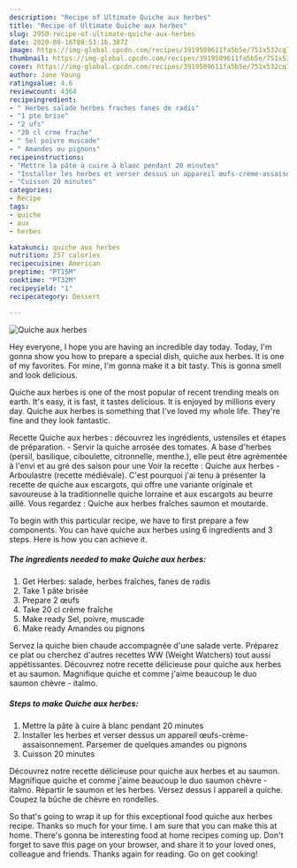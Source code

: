 ```yaml
---
description: "Recipe of Ultimate Quiche aux herbes"
title: "Recipe of Ultimate Quiche aux herbes"
slug: 2950-recipe-of-ultimate-quiche-aux-herbes
date: 2020-08-16T08:53:16.387Z
image: https://img-global.cpcdn.com/recipes/3919509611fa5b5e/751x532cq70/quiche-aux-herbes-photo-principale-de-la-recette.jpg
thumbnail: https://img-global.cpcdn.com/recipes/3919509611fa5b5e/751x532cq70/quiche-aux-herbes-photo-principale-de-la-recette.jpg
cover: https://img-global.cpcdn.com/recipes/3919509611fa5b5e/751x532cq70/quiche-aux-herbes-photo-principale-de-la-recette.jpg
author: Jane Young
ratingvalue: 4.6
reviewcount: 4364
recipeingredient:
- " Herbes salade herbes fraches fanes de radis"
- "1 pte brise"
- "2 ufs"
- "20 cl crme frache"
- " Sel poivre muscade"
- " Amandes ou pignons"
recipeinstructions:
- "Mettre la pâte à cuire à blanc pendant 20 minutes"
- "Installer les herbes et verser dessus un appareil œufs-crème-assaisonnement. Parsemer de quelques amandes ou pignons"
- "Cuisson 20 minutes"
categories:
- Recipe
tags:
- quiche
- aux
- herbes

katakunci: quiche aux herbes 
nutrition: 257 calories
recipecuisine: American
preptime: "PT15M"
cooktime: "PT32M"
recipeyield: "1"
recipecategory: Dessert

---
```



![Quiche aux herbes](https://img-global.cpcdn.com/recipes/3919509611fa5b5e/751x532cq70/quiche-aux-herbes-photo-principale-de-la-recette.jpg)

Hey everyone, I hope you are having an incredible day today. Today, I'm gonna show you how to prepare a special dish, quiche aux herbes. It is one of my favorites. For mine, I'm gonna make it a bit tasty. This is gonna smell and look delicious.

Quiche aux herbes is one of the most popular of recent trending meals on earth. It's easy, it is fast, it tastes delicious. It is enjoyed by millions every day. Quiche aux herbes is something that I've loved my whole life. They're fine and they look fantastic.

Recette Quiche aux herbes : découvrez les ingrédients, ustensiles et étapes de préparation. - Servir la quiche arrosée des tomates. A base d&#39;herbes (persil, basilique, ciboulette, citronnelle, menthe.), elle peut être agrémentée à l&#39;envi et au gré des saison pour une Voir la recette : Quiche aux herbes - Arboulastre (recette médiévale). C&#39;est pourquoi j&#39;ai tenu à présenter la recette de quiche aux escargots, qui offre une variante originale et savoureuse à la traditionnelle quiche lorraine et aux escargots au beurre aillé. Vous regardez : Quiche aux herbes fraîches saumon et moutarde.


To begin with this particular recipe, we have to first prepare a few components. You can have quiche aux herbes using 6 ingredients and 3 steps. Here is how you can achieve it.

<!--inarticleads1-->

##### The ingredients needed to make Quiche aux herbes:

1. Get  Herbes: salade, herbes fraîches, fanes de radis
1. Take 1 pâte brisée
1. Prepare 2 œufs
1. Take 20 cl crème fraîche
1. Make ready  Sel, poivre, muscade
1. Make ready  Amandes ou pignons


Servez la quiche bien chaude accompagnée d&#39;une salade verte. Préparez ce plat ou cherchez d&#39;autres recettes WW (Weight Watchers) tout aussi appétissantes. Découvrez notre recette délicieuse pour quiche aux herbes et au saumon. Magnifique quiche et comme j&#39;aime beaucoup le duo saumon chèvre - italmo. 

<!--inarticleads2-->

##### Steps to make Quiche aux herbes:

1. Mettre la pâte à cuire à blanc pendant 20 minutes
1. Installer les herbes et verser dessus un appareil œufs-crème-assaisonnement. Parsemer de quelques amandes ou pignons
1. Cuisson 20 minutes


Découvrez notre recette délicieuse pour quiche aux herbes et au saumon. Magnifique quiche et comme j&#39;aime beaucoup le duo saumon chèvre - italmo. Répartir le saumon et les herbes. Versez dessus l appareil a quiche. Coupez la bûche de chèvre en rondelles. 

So that's going to wrap it up for this exceptional food quiche aux herbes recipe. Thanks so much for your time. I am sure that you can make this at home. There's gonna be interesting food at home recipes coming up. Don't forget to save this page on your browser, and share it to your loved ones, colleague and friends. Thanks again for reading. Go on get cooking!
